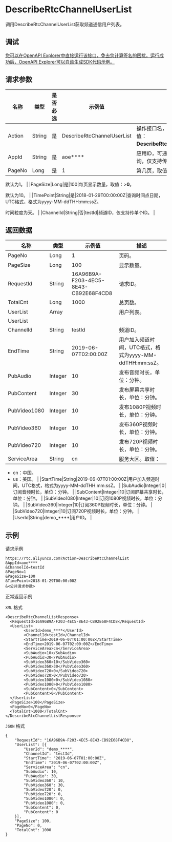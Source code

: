 # DescribeRtcChannelUserList

调用DescribeRtcChannelUserList获取频道通信用户列表。

## 调试

[您可以在OpenAPI Explorer中直接运行该接口，免去您计算签名的困扰。运行成功后，OpenAPI Explorer可以自动生成SDK代码示例。](https://api.aliyun.com/#product=rtc&api=DescribeRtcChannelUserList&type=RPC&version=2018-01-11)

## 请求参数

|名称|类型|是否必选|示例值|描述|
|--|--|----|---|--|
|Action|String|是|DescribeRtcChannelUserList|操作接口名，系统规定参数，取值：**DescribeRtcChannelUserList**。 |
|AppId|String|是|aoe\*\*\*\*|应用ID，可通过控制台创建和查询，仅支持传单个ID。 |
|PageNo|Long|是|1|第几页，取值：\>**0**。

 默认为1。 |
|PageSize|Long|是|100|每页显示数量，取值：\>**0**。

 默认为10。 |
|TimePoint|String|是|2018-01-29T00:00:00Z|查询时间点日期，UTC格式，格式为yyyy-MM-ddTHH:mm:ssZ。

 时间粒度为天。 |
|ChannelId|String|否|testId|频道ID，仅支持传单个ID。 |

## 返回数据

|名称|类型|示例值|描述|
|--|--|---|--|
|PageNo|Long|1|页码。 |
|PageSize|Long|100|显示数量。 |
|RequestId|String|16A96B9A-F203-4EC5-8E43-CB92E68F4CD8|请求ID。 |
|TotalCnt|Long|1000|总页数。 |
|UserList|Array| |用户列表。 |
|UserList| | | |
|ChannelId|String|testId|频道ID。 |
|EndTime|String|2019-06-07T02:00:00Z|用户加入频道时间，UTC格式，格式为yyyy-MM-ddTHH:mm:ssZ。 |
|PubAudio|Integer|10|发布音频时长，单位：分钟。 |
|PubContent|Integer|30|发布屏幕共享时长，单位：分钟。 |
|PubVideo1080|Integer|10|发布1080P视频时长，单位：分钟。 |
|PubVideo360|Integer|10|发布360P视频时长，单位：分钟。 |
|PubVideo720|Integer|10|发布720P视频时长，单位：分钟。 |
|ServiceArea|String|cn|服务大区。取值：

 -   cn：中国。
-   us：美国。 |
|StartTime|String|2019-06-07T01:00:00Z|用户加入频道时间，UTC格式，格式为yyyy-MM-ddTHH:mm:ssZ。 |
|SubAudio|Integer|0|订阅音频时长，单位：分钟。 |
|SubContent|Integer|10|订阅屏幕共享时长，单位：分钟。 |
|SubVideo1080|Integer|10|订阅1080P视频时长，单位：分钟。 |
|SubVideo360|Integer|10|订阅360P视频时长，单位：分钟。 |
|SubVideo720|Integer|10|订阅720P视频时长，单位：分钟。 |
|UserId|String|demo\_\*\*\*\*|用户ID。 |

## 示例

请求示例

```
https://rtc.aliyuncs.com?Action=DescribeRtcChannelList
&AppId=aoe****
&ChannelId=testId
&PageNo=1
&PageSize=100
&TimePoint=2018-01-29T00:00:00Z
&<公共请求参数>
```

正常返回示例

`XML` 格式

```
<DescribeRtcChannelListResponse>
  <RequestId>16A96B9A-F203-4EC5-8E43-CB92E68F4CD8</RequestId>
  <UserList>
        <UserId>demo_****</UserId>
        <ChannelId>testId</ChannelId>
        <StartTime>2019-06-07T01:00:00Z</StartTime>
        <EndTime>2019-06-07T02:00:00Z</EndTime>
        <ServiceArea>cn</ServiceArea>
        <SubAudio>10</SubAudio>
        <PubAudio>30</PubAudio>
        <SubVideo360>10</SubVideo360>
        <PubVideo360>30</PubVideo360>
        <SubVideo720>0</SubVideo720>
        <PubVideo720>0</PubVideo720>
        <SubVideo1080>0</SubVideo1080>
        <PubVideo1080>0</PubVideo1080>
        <SubContent>0</SubContent>
        <PubContent>0</PubContent>
  </UserList>
  <PageSize>100</PageSize>
  <PageNo>0</PageNo>
  <TotalCnt>1000</TotalCnt>
</DescribeRtcChannelListResponse>
```

`JSON` 格式

```
{
    "RequestId": "16A96B9A-F203-4EC5-8E43-CB92E68F4CD8",
    "UserList": [{
        "UserId": "demo_****",
        "ChannelId": "testId",
        "StartTime": "2019-06-07T01:00:00Z",
        "EndTime": "2019-06-07T02:00:00Z",
        "ServiceArea": "cn",
        "SubAudio": 10,
        "PubAudio": 30,
        "SubVideo360": 10,
        "PubVideo360": 30,
        "SubVideo720": 0,
        "PubVideo720": 0,
        "SubVideo1080": 0,
        "PubVideo1080": 0,
        "SubContent": 0,
        "PubContent": 0
    }],
    "PageSize": 100,
    "PageNo": 0,
    "TotalCnt": 1000
}
```

